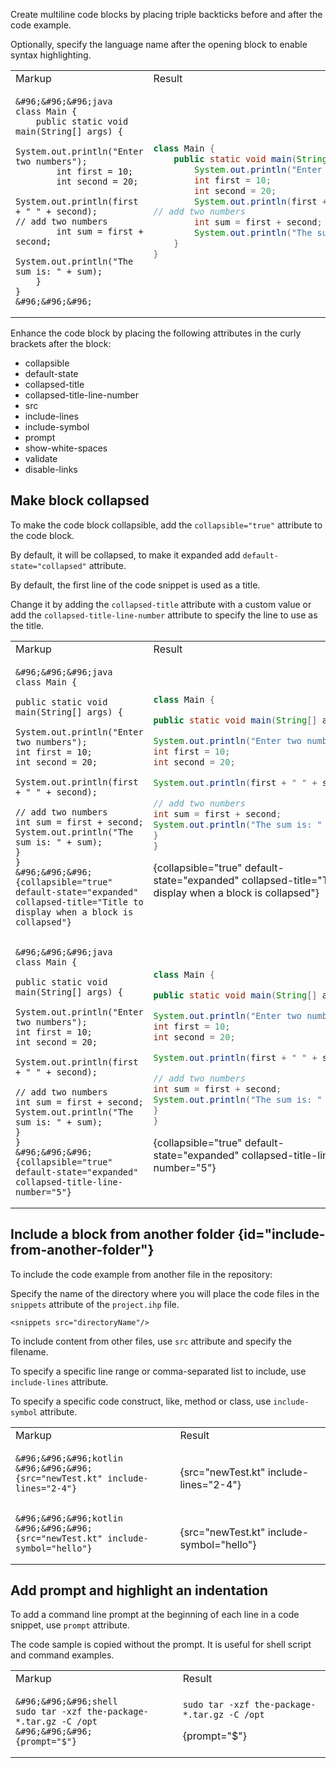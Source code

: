 [//]: # (title: Code blocks)

Create multiline code blocks by placing triple backticks before and after the code example.

Optionally, specify the language name after the opening block to enable syntax highlighting. 

<table>
<tr>
<td>Markup</td>
<td>Result</td>
</tr>
<tr>
<td>

```
&#96;&#96;&#96;java
class Main {
    public static void main(String[] args) {
        System.out.println("Enter two numbers");
        int first = 10;
        int second = 20;
        System.out.println(first + " " + second);
// add two numbers
        int sum = first + second;
        System.out.println("The sum is: " + sum);
    }
}
&#96;&#96;&#96;
```

</td>
<td>

```java
class Main {
    public static void main(String[] args) {
        System.out.println("Enter two numbers");
        int first = 10;
        int second = 20;
        System.out.println(first + " " + second);
// add two numbers
        int sum = first + second;
        System.out.println("The sum is: " + sum);
    }
}
```

</td>
</tr>
</table>

Enhance the code block by placing the following attributes in the curly brackets after the block:
* collapsible
* default-state
* collapsed-title
* collapsed-title-line-number
* src 
* include-lines
* include-symbol
* prompt
* show-white-spaces 
* validate 
* disable-links

## Make block collapsed

To make the code block collapsible, add the <code>collapsible="true"</code> attribute to the code block.

By default, it will be collapsed, to make it expanded add <code>default-state="collapsed"</code> attribute.

By default, the first line of the code snippet is used as a title. 

Change it by adding the `collapsed-title` attribute with a custom value 
or add the `collapsed-title-line-number` attribute to specify the line to use as the title.

<table>
<tr>
<td>Markup</td>
<td>Result</td>
</tr>
<tr>
<td>

```
&#96;&#96;&#96;java
class Main {

public static void main(String[] args) {

System.out.println("Enter two numbers");
int first = 10;
int second = 20;

System.out.println(first + " " + second);

// add two numbers
int sum = first + second;
System.out.println("The sum is: " + sum);
}
}
&#96;&#96;&#96;
{collapsible="true" default-state="expanded" collapsed-title="Title to display when a block is collapsed"}
```

</td>
<td>

```java
class Main {

public static void main(String[] args) {

System.out.println("Enter two numbers");
int first = 10;
int second = 20;

System.out.println(first + " " + second);

// add two numbers
int sum = first + second;
System.out.println("The sum is: " + sum);
}
}
```
{collapsible="true" default-state="expanded" collapsed-title="Title to display when a block is collapsed"}


</td>
</tr>
<tr>
<td>

```
&#96;&#96;&#96;java
class Main {

public static void main(String[] args) {

System.out.println("Enter two numbers");
int first = 10;
int second = 20;

System.out.println(first + " " + second);

// add two numbers
int sum = first + second;
System.out.println("The sum is: " + sum);
}
}
&#96;&#96;&#96;
{collapsible="true" default-state="expanded" collapsed-title-line-number="5"}
```
</td>
<td>

```java
class Main {

public static void main(String[] args) {

System.out.println("Enter two numbers");
int first = 10;
int second = 20;

System.out.println(first + " " + second);

// add two numbers
int sum = first + second;
System.out.println("The sum is: " + sum);
}
}
```
{collapsible="true" default-state="expanded" collapsed-title-line-number="5"}

</td>
</tr>
</table>

## Include a block from another folder {id="include-from-another-folder"}

To include the code example from another file in the repository:

Specify the name of the directory where you will place the code files 
in the `snippets` attribute of the `project.ihp` file.

`<snippets src="directoryName"/>`

To include content from other files, use `src` attribute and specify the filename.

[//]: # (The source file must be located under the `codeSnippets` directory.)

To specify a specific line range or comma-separated list to include, use `include-lines` attribute.

To specify a specific code construct, like, method or class, use `include-symbol` attribute.

<table>
<tr>
    <td>Markup</td>
    <td>Result</td>
</tr>
<tr>
<td>

```
&#96;&#96;&#96;kotlin
&#96;&#96;&#96;
{src="newTest.kt" include-lines="2-4"}
```

</td>
<td>

```kotlin
```
{src="newTest.kt" include-lines="2-4"}

</td>
</tr>
<tr>
<td>

```
&#96;&#96;&#96;kotlin
&#96;&#96;&#96;
{src="newTest.kt" include-symbol="hello"}
```
</td>
<td>

```kotlin
```
{src="newTest.kt" include-symbol="hello"}

</td>
</tr>
</table>

## Add prompt and highlight an indentation

To add a command line prompt at the beginning of each line in a code snippet, use `prompt` attribute.

The code sample is copied without the prompt. It is useful for shell script and command examples.

<table>
    <tr>
        <td>Markup</td>
        <td>Result</td>
    </tr>
<tr>
<td>

```
&#96;&#96;&#96;shell
sudo tar -xzf the-package-*.tar.gz -C /opt
&#96;&#96;&#96;
{prompt="$"}
```
</td>
<td>

```shell
sudo tar -xzf the-package-*.tar.gz -C /opt
```
{prompt="$"}
</td>
</tr>
</table>

